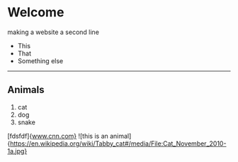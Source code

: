 # Welcome

making a website
a second line

* This
* That
* Something else

---
## Animals
1. cat
2. dog
3. snake

[fdsfdf]{www.cnn.com}
![this is an animal]{https://en.wikipedia.org/wiki/Tabby_cat#/media/File:Cat_November_2010-1a.jpg}
